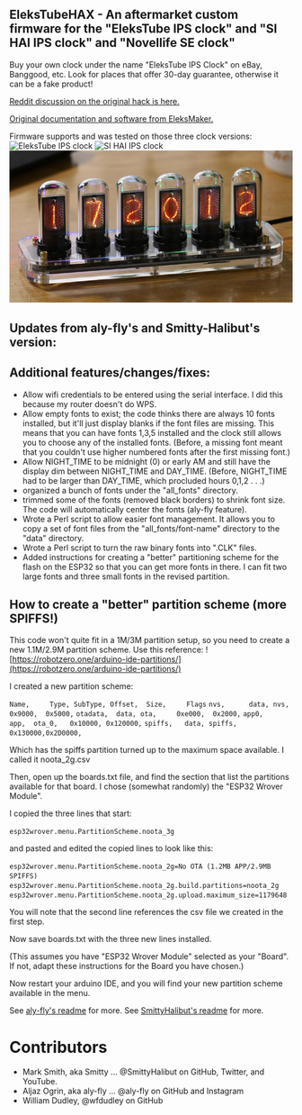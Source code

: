 ## EleksTubeHAX - An aftermarket custom firmware for the "EleksTube IPS clock" and "SI HAI IPS clock" and "Novellife SE clock"

Buy your own clock under the name "EleksTube IPS Clock" on eBay, Banggood, etc.
Look for places that offer 30-day guarantee, otherwise it can be a fake product!

[Reddit discussion on the original hack is here.](https://www.reddit.com/r/arduino/comments/mq5td9/hacking_the_elekstube_ips_clock_anyone_tried_it/)

[Original documentation and software from EleksMaker.](https://wiki.eleksmaker.com/doku.php?id=ips)

Firmware supports and was tested on those three clock versions:
![EleksTube IPS clock](/Photos/EleksTube_original_PCB.jpg)
![SI HAI IPS clock](/Photos/SI_HAI_ips_clock.jpg)
![Novellive SE clock](/Photos/NovellifeSE.jpg)

## Updates from aly-fly's and Smitty-Halibut's version:

## Additional features/changes/fixes:

- Allow wifi credentials to be entered using the serial interface. I did this because my router doesn't do WPS.
- Allow empty fonts to exist; the code thinks there are always 10 fonts installed, but it'll just display blanks if the font files are missing.  This means that you can have fonts 1,3,5 installed and the clock still allows you to choose any of the installed fonts.  (Before, a missing font meant that you couldn't use higher numbered fonts after the first missing font.)
- Allow NIGHT_TIME to be midnight (0) or early AM and still have the display dim between NIGHT_TIME and DAY_TIME.  (Before, NIGHT_TIME had to be larger than DAY_TIME, which procluded hours 0,1,2 . . .)
- organized a bunch of fonts under the "all_fonts" directory.
- trimmed some of the fonts (removed black borders) to shrink font size.  The code will automatically center the fonts (aly-fly feature).
- Wrote a Perl script to allow easier font management.  It allows you to copy a set of font files from the "all_fonts/font-name" directory to the "data" directory.
- Wrote a Perl script to turn the raw binary fonts into ".CLK" files.
- Added instructions for creating a "better" partitioning scheme for the
flash on the ESP32 so that you can get more fonts in there.
I can fit two large fonts and three small fonts in the revised partition.

## How to create a "better" partition scheme (more SPIFFS!)

This code won't quite fit in a 1M/3M partition setup, so you need to create
a new 1.1M/2.9M partition scheme.
Use this reference:
![https://robotzero.one/arduino-ide-partitions/](https://robotzero.one/arduino-ide-partitions/)

I created a new partition scheme:

`Name,     Type, SubType, Offset,  Size,     Flags`
`nvs,      data, nvs,     0x9000,  0x5000,`
`otadata,  data, ota,     0xe000,  0x2000,`
`app0,     app,  ota_0,   0x10000, 0x120000,`
`spiffs,   data, spiffs,  0x130000,0x2D0000,`


Which has the spiffs partition turned up to the maximum space available.
I called it noota_2g.csv

Then, open up the boards.txt file, and find the section that list the
partitions available for that board.  I chose (somewhat randomly)
the "ESP32 Wrover Module".

I copied the three lines that start:

`esp32wrover.menu.PartitionScheme.noota_3g`

and pasted and edited the copied lines to look like this:

`esp32wrover.menu.PartitionScheme.noota_2g=No OTA (1.2MB APP/2.9MB SPIFFS)`
`esp32wrover.menu.PartitionScheme.noota_2g.build.partitions=noota_2g`
`esp32wrover.menu.PartitionScheme.noota_2g.upload.maximum_size=1179648`

You will note that the second line references the csv file we created
in the first step.

Now save boards.txt with the three new lines installed.

(This assumes you have "ESP32 Wrover Module" selected as your "Board".
If not, adapt these instructions for the Board you have chosen.)

Now restart your arduino IDE, and you will find your new partition
scheme available in the menu.

See [aly-fly's readme](/README_aly-fly.md) for more.
See [SmittyHalibut's readme](/README_SmittyHalibut.md) for more.

# Contributors
- Mark Smith, aka Smitty ... @SmittyHalibut on GitHub, Twitter, and YouTube.
- Aljaz Ogrin, aka aly-fly ... @aly-fly on GitHub and Instagram
- William Dudley, @wfdudley on GitHub
